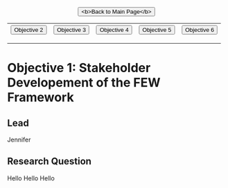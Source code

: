 <form action="https://mjc55.github.io/MicroFEWs_Legacy/" align="center">
<input type="submit" value="<b>Back to Main Page</b>" />
</form>


<p align="center" text-align="center"><table style="border-collapse: collapse; border: none;">
  <tr style="border: none;">
    <th style="border: none;"> <form action="https://mjc55.github.io/MicroFEWs_Legacy/Team/" align="left"><input type="submit" value="Objective 2" /></form> </th>
    <th style="border: none;"> <form action="https://mjc55.github.io/MicroFEWs_Legacy/Communities/?" align="center"><input type="submit" value="Objective 3" /></form>  </th>
    <th style="border: none;"> <form action="https://mjc55.github.io/MicroFEWs_Legacy/Team/" align="left"><input type="submit" value="Objective 4" /></form> </th>
    <th style="border: none;"> <form action="https://mjc55.github.io/MicroFEWs_Legacy/Team/" align="left"><input type="submit" value="Objective 5" /></form> </th>
    <th style="border: none;"> <form action="https://mjc55.github.io/MicroFEWs_Legacy/Team/" align="left"><input type="submit" value="Objective 6" /></form> </th>
  </tr>
</table></p>



# Objective 1: Stakeholder Developement of the FEW Framework

## Lead
Jennifer

## Research Question

Hello Hello Hello
